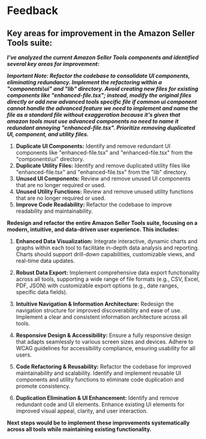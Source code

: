 # Feedback

## Key areas for improvement in the Amazon Seller Tools suite:

**_I've analyzed the current Amazon Seller Tools components and identified several key areas for improvement:_**

**_Important Note: Refactor the codebase to consolidate UI components, eliminating redundancy. Implement the refactoring within a "components\ui" and "lib" directory. Avoid creating new files for existing components like "enhanced-file.tsx"; instead, modify the original files directly or add new advanced tools specific file if common ui component cannot handle the advanced feature we need to implement and name the file as a standard file without exaggeration because it's given that amazon tools must use advanced components no need to name it redundant annoying "enhanced-file.tsx". Prioritize removing duplicated UI, component, and utility files._**

1.  **Duplicate UI Components:** Identify and remove redundant UI components like "enhanced-file.tsx" and "enhanced-file.tsx" from the "components\ui" directory.
2.  **Duplicate Utility Files:** Identify and remove duplicated utility files like "enhanced-file.tsx" and "enhanced-file.tsx" from the "lib" directory.
3.  **Unused UI Components:** Review and remove unused UI components that are no longer required or used.
4.  **Unused Utility Functions:** Review and remove unused utility functions that are no longer required or used.
5.  **Improve Code Readability:** Refactor the codebase to improve readability and maintainability.

**Redesign and refactor the entire Amazon Seller Tools suite, focusing on a modern, intuitive, and data-driven user experience. This includes:**

1.  **Enhanced Data Visualization:** Integrate interactive, dynamic charts and graphs within each tool to facilitate in-depth data analysis and reporting. Charts should support drill-down capabilities, customizable views, and real-time data updates.

2.  **Robust Data Export:** Implement comprehensive data export functionality across all tools, supporting a wide range of file formats (e.g., CSV, Excel, PDF, JSON) with customizable export options (e.g., date ranges, specific data fields).

3.  **Intuitive Navigation & Information Architecture:** Redesign the navigation structure for improved discoverability and ease of use. Implement a clear and consistent information architecture across all tools.

4.  **Responsive Design & Accessibility:** Ensure a fully responsive design that adapts seamlessly to various screen sizes and devices. Adhere to WCAG guidelines for accessibility compliance, ensuring usability for all users.

5.  **Code Refactoring & Reusability:** Refactor the codebase for improved maintainability and scalability. Identify and implement reusable UI components and utility functions to eliminate code duplication and promote consistency.

6.  **Duplication Elimination & UI Enhancement:** Identify and remove redundant code and UI elements. Enhance existing UI elements for improved visual appeal, clarity, and user interaction.

**Next steps would be to implement these improvements systematically across all tools while maintaining existing functionality.**

